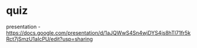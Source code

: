 # quiz

presentation - https://docs.google.com/presentation/d/1aJQWwS4Sn4wjDYS4js8hTl71fr5kRct7jSmzU1aIcPU/edit?usp=sharing

